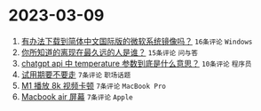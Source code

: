 # 2023-03-09

1. [有办法下载到简体中文国际版的微软系统镜像吗？](https://www.v2ex.com/t/922456) `16条评论` `Windows`
1. [你所知道的离现在最久远的人是谁？](https://www.v2ex.com/t/922467) `15条评论` `问与答`
1. [chatgpt api 中 temperature 参数到底是什么意思？](https://www.v2ex.com/t/922451) `10条评论` `程序员`
1. [试用期要不要走](https://www.v2ex.com/t/922468) `7条评论` `职场话题`
1. [M1 播放 8k 视频卡顿](https://www.v2ex.com/t/922462) `7条评论` `MacBook Pro`
1. [Macbook air 屏幕](https://www.v2ex.com/t/922458) `7条评论` `Apple`
